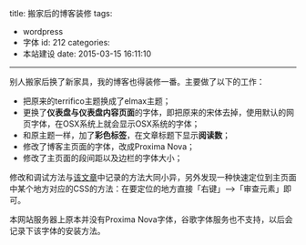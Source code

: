 title: 搬家后的博客装修
tags:
  - wordpress
  - 字体
id: 212
categories:
  - 本站建设
date: 2015-03-15 16:11:10
---

别人搬家后换了新家具，我的博客也得装修一番。主要做了以下的工作：

*   把原来的terrifico主题换成了elmax主题；
*   更换了**仪表盘与仪表盘内容页面**的字体，即把原来的宋体去掉，使用默认的网页字体，在OSX系统上就会显示OSX系统的字体；
*   和原主题一样，加了**彩色标签**，在文章标题下显示**阅读数**；
*   修改了博客主页面的字体，改成Proxima Nova；
*   修改了主页面的段间距以及边栏的字体大小；

修改和调试方法与[该文章](http://yunuschan.com/?p=66)中记录的方法大同小异，另外发现一种快速定位到主页面中某个地方对应的CSS的方法：在要定位的地方直接「右键」--&gt;「审查元素」即可。

本网站服务器上原本并没有Proxima Nova字体，谷歌字体服务也不支持，以后会记录下该字体的安装方法。